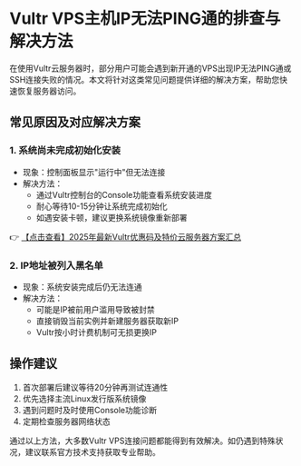 # Vultr VPS主机IP无法PING通的排查与解决方法

在使用Vultr云服务器时，部分用户可能会遇到新开通的VPS出现IP无法PING通或SSH连接失败的情况。本文将针对这类常见问题提供详细的解决方案，帮助您快速恢复服务器访问。

## 常见原因及对应解决方案

### 1. 系统尚未完成初始化安装

- 现象：控制面板显示"运行中"但无法连接
- 解决方法：
  - 通过Vultr控制台的Console功能查看系统安装进度
  - 耐心等待10-15分钟让系统完成初始化
  - 如遇安装卡顿，建议更换系统镜像重新部署

👉 [【点击查看】2025年最新Vultr优惠码及特价云服务器方案汇总](https://bit.ly/VuLtr)

### 2. IP地址被列入黑名单

- 现象：系统安装完成后仍无法连通
- 解决方法：
  - 可能是IP被前用户滥用导致被封禁
  - 直接销毁当前实例并新建服务器获取新IP
  - Vultr按小时计费机制可无损更换IP

## 操作建议

1. 首次部署后建议等待20分钟再测试连通性
2. 优先选择主流Linux发行版系统镜像
3. 遇到问题时及时使用Console功能诊断
4. 定期检查服务器网络状态

通过以上方法，大多数Vultr VPS连接问题都能得到有效解决。如仍遇到特殊状况，建议联系官方技术支持获取专业帮助。